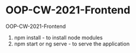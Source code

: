 # OOP-CW-2021-Frontend
OOP-CW-2021-Frontend

1. npm install - to install node modules
2. npm start or ng serve - to serve the application
